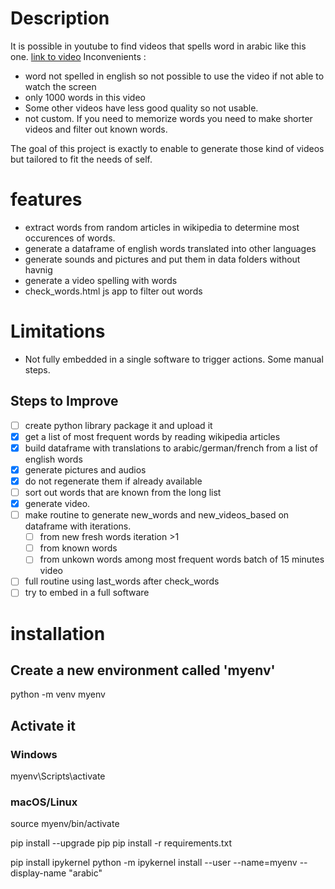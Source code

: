 # Description
It is possible in youtube to find videos that spells word in arabic like this one.
[link to video](https://www.youtube.com/watch?v=aIjICgCI9jo&pp=ygUYMTAwMCBhcmFiaWMgd29yZHMgcGFydCAx)
Inconvenients :
- word not spelled in english so not possible to use the video if not able to watch the screen
- only 1000 words in this video
- Some other videos have less good quality so not usable.
- not custom. If you need to memorize words you need to make shorter videos and filter out known words.

The goal of this project is exactly to enable to generate those kind of videos but tailored to fit the needs of self.

# features
- extract words from random articles in wikipedia to determine most occurences of words.
- generate a dataframe of english words translated into other languages
- generate sounds and pictures and put them in data folders without havnig
- generate a video spelling with words  
- check_words.html js app to filter out words

# Limitations
- Not fully embedded in a single software to trigger actions. Some manual steps.

## Steps to Improve
- [ ] create python library package it and upload it
- [x] get a list of most frequent words by reading wikipedia articles
- [x] build dataframe with translations to arabic/german/french from a list of english words
- [x] generate pictures and audios
- [x] do not regenerate them if already available
- [ ] sort out words that are known from the long list
- [x] generate video.
- [ ] make routine to generate new_words and new_videos_based on dataframe with iterations.
    - [ ] from new fresh words iteration >1
    - [ ] from known words
    - [ ] from unkown words among most frequent words batch of 15 minutes video
- [ ] full routine using last_words after check_words
- [ ] try to embed in a full software

# installation
## Create a new environment called 'myenv'
python -m venv myenv

## Activate it
### Windows
myenv\Scripts\activate
### macOS/Linux
source myenv/bin/activate

pip install --upgrade pip
pip install -r requirements.txt

pip install ipykernel
python -m ipykernel install --user --name=myenv --display-name "arabic"
